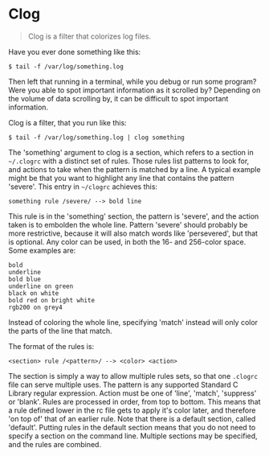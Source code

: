 # Clog

> Clog is a filter that colorizes log files.

Have you ever done something like this:

    $ tail -f /var/log/something.log

Then left that running in a terminal, while you debug or run some program?
Were you able to spot important information as it scrolled by?
Depending on the volume of data scrolling by, it can be difficult to spot important information.

Clog is a filter, that you run like this:

    $ tail -f /var/log/something.log | clog something

The 'something' argument to clog is a section, which refers to a section in `~/.clogrc` with a distinct set of rules.
Those rules list patterns to look for, and actions to take when the pattern is matched by a line.
A typical example might be that you want to highlight any line that contains the pattern 'severe'.
This entry in `~/clogrc` achieves this:

    something rule /severe/ --> bold line

This rule is in the 'something' section, the pattern is 'severe', and the action taken is to embolden the whole line.
Pattern 'severe' should probably be more restrictive, because it will also match words like 'persevered', but that is optional.
Any color can be used, in both the 16- and 256-color space.
Some examples are:

    bold
    underline
    bold blue
    underline on green
    black on white
    bold red on bright white
    rgb200 on grey4

Instead of coloring the whole line, specifying 'match' instead will only color the parts of the line that match.

The format of the rules is:

    <section> rule /<pattern>/ --> <color> <action>

The section is simply a way to allow multiple rules sets, so that one `.clogrc` file can serve multiple uses.
The pattern is any supported Standard C Library regular expression.
Action must be one of 'line', 'match', 'suppress' or 'blank'.
Rules are processed in order, from top to bottom.
This means that a rule defined lower in the rc file gets to apply it's color later, and therefore 'on top of' that of an earlier rule.
Note that there is a default section, called 'default'.
Putting rules in the default section means that you do not need to specify a section on the command line.
Multiple sections may be specified, and the rules are combined.

